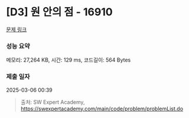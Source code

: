 # [D3] 원 안의 점 - 16910 

[문제 링크](https://swexpertacademy.com/main/code/problem/problemDetail.do?contestProbId=AYcllbDqUVgDFASR) 

### 성능 요약

메모리: 27,264 KB, 시간: 129 ms, 코드길이: 564 Bytes

### 제출 일자

2025-03-06 00:39



> 출처: SW Expert Academy, https://swexpertacademy.com/main/code/problem/problemList.do